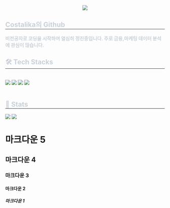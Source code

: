 <div align= "center">
    <img src="https://capsule-render.vercel.app/api?type=waving&color=0a3bff&height=180&text=Costlika&animation=scaleIn&fontColor=64fa00&fontSize=50" />
    </div>
    <div style="text-align: left;"> 
    <h2 style="border-bottom: 1px solid #21262d; color: #c9d1d9;"> Costalika의 Github </h2>  
    <div style="font-weight: 700; font-size: 15px; text-align: left; color: #c9d1d9;"> 비전공자로 코딩을 시작하여 열심히 정진중입니다. 주로 금융,마케팅 데이터 분석에 관심이 많습니다. </div> 
    </div>
    <div style="text-align: left;">
    <h2 style="border-bottom: 1px solid #21262d; color: #c9d1d9;"> 🛠️ Tech Stacks </h2> <br> 
    <div style="margin: ; text-align: left;" "text-align: left;"> <img src="https://img.shields.io/badge/Git-F05032?style=for-the-badge&logo=Git&logoColor=white">
          <img src="https://img.shields.io/badge/Github-181717?style=for-the-badge&logo=Github&logoColor=white">
          <img src="https://img.shields.io/badge/Discord-5865F2?style=for-the-badge&logo=Discord&logoColor=white">
          <img src="https://img.shields.io/badge/Python-3776AB?style=for-the-badge&logo=Python&logoColor=white">
          </div>
    </div>
<div style="text-align: left;">
</div>
<br>
<div style="text-align: left;">
</div>
</div>
<div style="text-align: left;">
  <h2 style="border-bottom: 1px solid #21262d; color: #c9d1d9;"> 🏅 Stats </h2>
  <div style="text-align: left;">
    <img src="https://github-readme-stats.vercel.app/api?username=costalika&custom_title=costalika's%20Github%20Stat&bg_color=180,000000&title_color=000000&text_color=000000" />
    <img src="https://github-readme-stats.vercel.app/api/top-langs/?username=costalika&layout=compact&bg_color=180,000000&title_color=000000&text_color=000000" />
  </div>
</div>

# 마크다운 5
## 마크다운 4
### 마크다운 3
#### 마크다운 2
##### 마크다운 1


